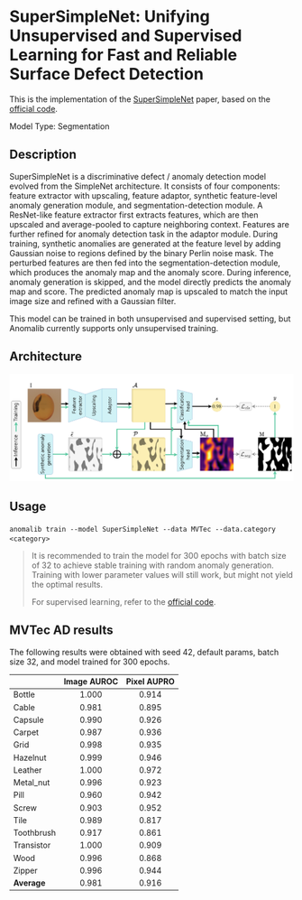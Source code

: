 # SuperSimpleNet: Unifying Unsupervised and Supervised Learning for Fast and Reliable Surface Defect Detection

This is the implementation of the [SuperSimpleNet](https://arxiv.org/pdf/2408.03143) paper, based on the [official code](https://github.com/blaz-r/SuperSimpleNet).

Model Type: Segmentation

## Description

SuperSimpleNet is a discriminative defect / anomaly detection model evolved from the SimpleNet architecture. It consists of four components:
feature extractor with upscaling, feature adaptor, synthetic feature-level anomaly generation module, and
segmentation-detection module. A ResNet-like feature extractor first extracts features, which are then upscaled and
average-pooled to capture neighboring context. Features are further refined for anomaly detection task in the adaptor module.
During training, synthetic anomalies are generated at the feature level by adding Gaussian noise to regions defined by the
binary Perlin noise mask. The perturbed features are then fed into the segmentation-detection
module, which produces the anomaly map and the anomaly score. During inference, anomaly generation is skipped, and the model
directly predicts the anomaly map and score. The predicted anomaly map is upscaled to match the input image size
and refined with a Gaussian filter.

This model can be trained in both unsupervised and supervised setting, but Anomalib currently supports only unsupervised training.

## Architecture

![SuperSimpleNet architecture](/docs/source/images/supersimplenet/architecture.png "SuperSimpleNet architecture")

## Usage

`anomalib train --model SuperSimpleNet --data MVTec --data.category <category>`

> It is recommended to train the model for 300 epochs with batch size of 32 to achieve stable training with random anomaly generation. Training with lower parameter values will still work, but might not yield the optimal results.
>
> For supervised learning, refer to the [official code](https://github.com/blaz-r/SuperSimpleNet).

## MVTec AD results

The following results were obtained with seed 42, default params, batch size 32, and model trained for 300 epochs.

|             | **Image AUROC** | **Pixel AUPRO** |
| ----------- | :-------------: | :-------------: |
| Bottle      |      1.000      |      0.914      |
| Cable       |      0.981      |      0.895      |
| Capsule     |      0.990      |      0.926      |
| Carpet      |      0.987      |      0.936      |
| Grid        |      0.998      |      0.935      |
| Hazelnut    |      0.999      |      0.946      |
| Leather     |      1.000      |      0.972      |
| Metal_nut   |      0.996      |      0.923      |
| Pill        |      0.960      |      0.942      |
| Screw       |      0.903      |      0.952      |
| Tile        |      0.989      |      0.817      |
| Toothbrush  |      0.917      |      0.861      |
| Transistor  |      1.000      |      0.909      |
| Wood        |      0.996      |      0.868      |
| Zipper      |      0.996      |      0.944      |
| **Average** |      0.981      |      0.916      |

